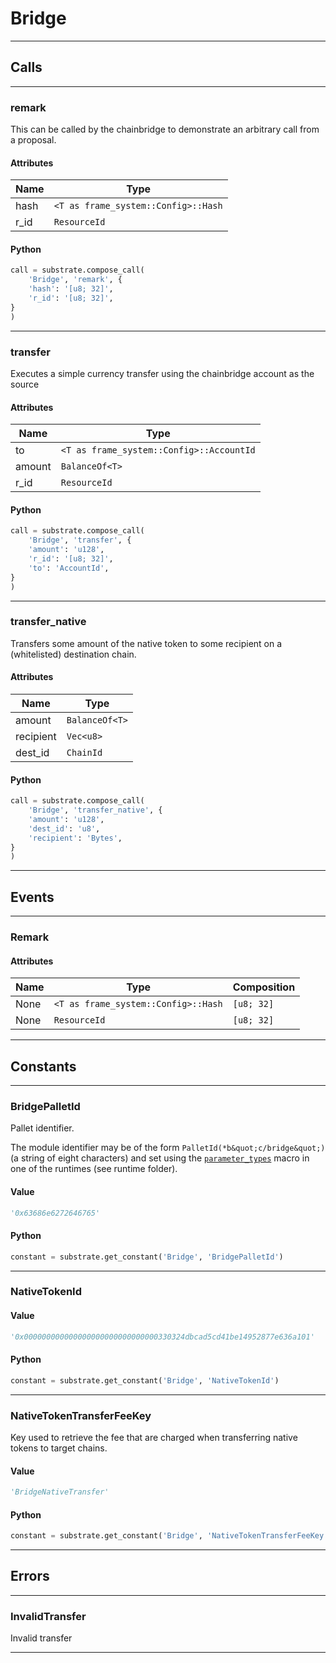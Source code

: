 
# Bridge

---------
## Calls

---------
### remark
This can be called by the chainbridge to demonstrate an arbitrary call from a proposal.
#### Attributes
| Name | Type |
| -------- | -------- | 
| hash | `<T as frame_system::Config>::Hash` | 
| r_id | `ResourceId` | 

#### Python
```python
call = substrate.compose_call(
    'Bridge', 'remark', {
    'hash': '[u8; 32]',
    'r_id': '[u8; 32]',
}
)
```

---------
### transfer
Executes a simple currency transfer using the chainbridge account as the source
#### Attributes
| Name | Type |
| -------- | -------- | 
| to | `<T as frame_system::Config>::AccountId` | 
| amount | `BalanceOf<T>` | 
| r_id | `ResourceId` | 

#### Python
```python
call = substrate.compose_call(
    'Bridge', 'transfer', {
    'amount': 'u128',
    'r_id': '[u8; 32]',
    'to': 'AccountId',
}
)
```

---------
### transfer_native
Transfers some amount of the native token to some recipient on a (whitelisted) destination chain.
#### Attributes
| Name | Type |
| -------- | -------- | 
| amount | `BalanceOf<T>` | 
| recipient | `Vec<u8>` | 
| dest_id | `ChainId` | 

#### Python
```python
call = substrate.compose_call(
    'Bridge', 'transfer_native', {
    'amount': 'u128',
    'dest_id': 'u8',
    'recipient': 'Bytes',
}
)
```

---------
## Events

---------
### Remark
#### Attributes
| Name | Type | Composition
| -------- | -------- | -------- |
| None | `<T as frame_system::Config>::Hash` | ```[u8; 32]```
| None | `ResourceId` | ```[u8; 32]```

---------
## Constants

---------
### BridgePalletId
 Pallet identifier.

 The module identifier may be of the form ```PalletId(*b&quot;c/bridge&quot;)``` (a string of eight characters)
 and set using the [`parameter_types`](https://substrate.dev/docs/en/knowledgebase/runtime/macros\#parameter_types)
 macro in one of the runtimes (see runtime folder).
#### Value
```python
'0x63686e6272646765'
```
#### Python
```python
constant = substrate.get_constant('Bridge', 'BridgePalletId')
```
---------
### NativeTokenId
#### Value
```python
'0x000000000000000000000000000000330324dbcad5cd41be14952877e636a101'
```
#### Python
```python
constant = substrate.get_constant('Bridge', 'NativeTokenId')
```
---------
### NativeTokenTransferFeeKey
 Key used to retrieve the fee that are charged when transferring native tokens to target chains.
#### Value
```python
'BridgeNativeTransfer'
```
#### Python
```python
constant = substrate.get_constant('Bridge', 'NativeTokenTransferFeeKey')
```
---------
## Errors

---------
### InvalidTransfer
Invalid transfer

---------